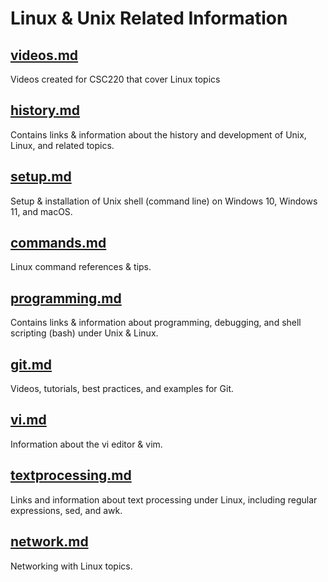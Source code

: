 # Linux & Unix Related Information

## [videos.md](https://github.com/wadehuber/codeexamples/blob/master/linux/videos.md)

Videos created for CSC220 that cover Linux topics

## [history.md](https://github.com/wadehuber/codeexamples/blob/master/linux/history.md)

Contains links & information about the history and development of Unix, Linux, and related topics.

## [setup.md](https://github.com/wadehuber/codeexamples/blob/master/linux/setup.md)

Setup & installation of Unix shell (command line) on Windows 10, Windows 11, and macOS.

## [commands.md](https://github.com/wadehuber/codeexamples/blob/master/linux/commands.md)

Linux command references & tips.

## [programming.md](https://github.com/wadehuber/codeexamples/blob/master/linux/programming.md)

Contains links & information about programming, debugging, and shell scripting (bash) under Unix & Linux.  

## [git.md](https://github.com/wadehuber/codeexamples/blob/master/programming/git.md)

Videos, tutorials, best practices, and examples for Git.

## [vi.md](https://github.com/wadehuber/codeexamples/blob/master/linux/vi.md)

Information about the vi editor & vim.

## [textprocessing.md](https://github.com/wadehuber/codeexamples/blob/master/linux/textprocessing.md)

Links and information about text processing under Linux, including regular expressions, sed, and awk.

## [network.md](https://github.com/wadehuber/codeexamples/blob/master/linux/network.md)

Networking with Linux topics.
